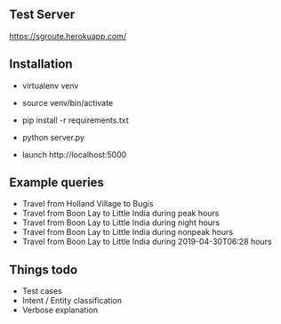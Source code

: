 Test Server
----------

https://sgroute.herokuapp.com/


Installation
------------

* virtualenv venv
* source venv/bin/activate
* pip install -r requirements.txt

* python server.py
* launch http://localhost:5000

Example queries
---------------

*  Travel from Holland Village to Bugis
*  Travel from Boon Lay to Little India during peak hours
*  Travel from Boon Lay to Little India during night hours
*  Travel from Boon Lay to Little India during nonpeak hours
*  Travel from Boon Lay to Little India during 2019-04-30T06:28 hours

Things todo
-----------

* Test cases
* Intent / Entity classification
* Verbose explanation
  